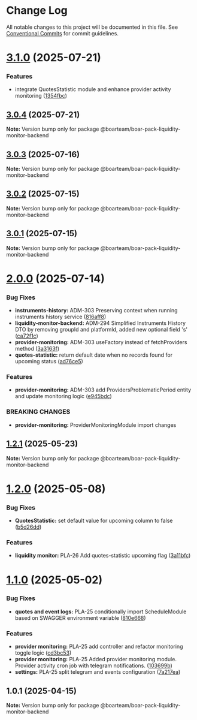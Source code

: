# Change Log

All notable changes to this project will be documented in this file.
See [Conventional Commits](https://conventionalcommits.org) for commit guidelines.

# [3.1.0](https://github.com/boarteam/boar-pack/compare/@boarteam/boar-pack-liquidity-monitor-backend@3.0.4...@boarteam/boar-pack-liquidity-monitor-backend@3.1.0) (2025-07-21)


### Features

* integrate QuotesStatistic module and enhance provider activity monitoring ([1354fbc](https://github.com/boarteam/boar-pack/commit/1354fbcdb055e81275d0fb0213d00622f9036912))





## [3.0.4](https://github.com/boarteam/boar-pack/compare/@boarteam/boar-pack-liquidity-monitor-backend@3.0.3...@boarteam/boar-pack-liquidity-monitor-backend@3.0.4) (2025-07-21)

**Note:** Version bump only for package @boarteam/boar-pack-liquidity-monitor-backend





## [3.0.3](https://github.com/boarteam/boar-pack/compare/@boarteam/boar-pack-liquidity-monitor-backend@3.0.2...@boarteam/boar-pack-liquidity-monitor-backend@3.0.3) (2025-07-16)

**Note:** Version bump only for package @boarteam/boar-pack-liquidity-monitor-backend





## [3.0.2](https://github.com/boarteam/boar-pack/compare/@boarteam/boar-pack-liquidity-monitor-backend@3.0.1...@boarteam/boar-pack-liquidity-monitor-backend@3.0.2) (2025-07-15)

**Note:** Version bump only for package @boarteam/boar-pack-liquidity-monitor-backend





## [3.0.1](https://github.com/boarteam/boar-pack/compare/@boarteam/boar-pack-liquidity-monitor-backend@3.0.0...@boarteam/boar-pack-liquidity-monitor-backend@3.0.1) (2025-07-15)

**Note:** Version bump only for package @boarteam/boar-pack-liquidity-monitor-backend





# [2.0.0](https://github.com/boarteam/boar-pack/compare/@boarteam/boar-pack-liquidity-monitor-backend@1.2.1...@boarteam/boar-pack-liquidity-monitor-backend@2.0.0) (2025-07-14)


### Bug Fixes

* **instruments-history:** ADM-303 Preserving context when running instruments history service ([816aff8](https://github.com/boarteam/boar-pack/commit/816aff86087d28fd83c4cc01494984b79981136d))
* **liquidity-monitor-backend:** ADM-294 Simplified Instruments History DTO by removing groupId and platformId, added new optional field 's' ([ca72f1c](https://github.com/boarteam/boar-pack/commit/ca72f1c5b6e36a1eded9ab8d5685f494b0845c10))
* **provider-monitoring:** ADM-303 useFactory instead of fetchProviders method ([3a3163f](https://github.com/boarteam/boar-pack/commit/3a3163fc373fcd04bfd47239a7fd27c70f3265b0))
* **quotes-statistic:** return default date when no records found for upcoming status ([ad76ce5](https://github.com/boarteam/boar-pack/commit/ad76ce5a2304785343e663661538dd6ff2b0c52f))


### Features

* **provider-monitoring:** ADM-303 add ProvidersProblematicPeriod entity and update monitoring logic ([e945bdc](https://github.com/boarteam/boar-pack/commit/e945bdc4bc2627074fa50059c57a8a5b98f43342))


### BREAKING CHANGES

* **provider-monitoring:** ProviderMonitoringModule import changes





## [1.2.1](https://github.com/boarteam/boar-pack/compare/@boarteam/boar-pack-liquidity-monitor-backend@1.2.0...@boarteam/boar-pack-liquidity-monitor-backend@1.2.1) (2025-05-23)

**Note:** Version bump only for package @boarteam/boar-pack-liquidity-monitor-backend





# [1.2.0](https://github.com/boarteam/boar-pack/compare/@boarteam/boar-pack-liquidity-monitor-backend@1.1.0...@boarteam/boar-pack-liquidity-monitor-backend@1.2.0) (2025-05-08)


### Bug Fixes

* **QuotesStatistic:** set default value for upcoming column to false ([b5d26dd](https://github.com/boarteam/boar-pack/commit/b5d26dd22525c455ac6d0c5cc1d2f9195691acc4))


### Features

* **liquidity monitor:** PLA-26 Add quotes-statistic upcoming flag ([3a11bfc](https://github.com/boarteam/boar-pack/commit/3a11bfcfdcd64d83c50b848a362ef47dfcd39cd0))





# [1.1.0](https://github.com/boarteam/boar-pack/compare/@boarteam/boar-pack-liquidity-monitor-backend@1.0.1...@boarteam/boar-pack-liquidity-monitor-backend@1.1.0) (2025-05-02)


### Bug Fixes

* **quotes and event logs:** PLA-25 conditionally import ScheduleModule based on SWAGGER environment variable ([810e668](https://github.com/boarteam/boar-pack/commit/810e668ebd1aec90c618792c0c5269edc912b286))


### Features

* **provider monitoring:** PLA-25 add controller and refactor monitoring toggle logic ([cd3bc53](https://github.com/boarteam/boar-pack/commit/cd3bc5388f22d5ac51e60801d8a62a55cd3251b3))
* **provider monitoring:** PLA-25 Added provider monitoring module. Provider activity cron job with telegram notifications. ([103699b](https://github.com/boarteam/boar-pack/commit/103699b06bc8e393b86dd9dbaadc2fe7c9f3484a))
* **settings:** PLA-25 split telegram and events configuration ([7a217ea](https://github.com/boarteam/boar-pack/commit/7a217ea74dbd86e0cee574e7d27fa912c3dad55c))





## 1.0.1 (2025-04-15)

**Note:** Version bump only for package @boarteam/boar-pack-liquidity-monitor-backend
